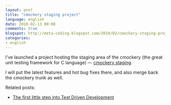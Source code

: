 ```yaml
---
layout: post
title: "cmockery staging project"
language: english
date: 2010-02-13 00:00
comments: true
blogspot: http://meta-coding.blogspot.com/2010/02/cmockery-staging-project.html
categories: 
- english
---
```

I've launched a project hosting the staging area of the cmockery (the great unit testing framework for C language) — [cmockery staging][].

[cmockery staging]: http://code.google.com/p/cmockery-staging/

I will put the latest features and hot bug fixes there, and also merge back the cmockery trunk as well.

Related posts:

* [The first little step into Test Driven Development][]

[The first little step into Test Driven Development]: /blog/english/2009/09/23/first-little-step-into-test-driven-development/
